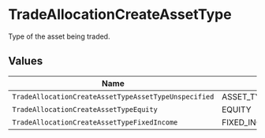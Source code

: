 # TradeAllocationCreateAssetType

Type of the asset being traded.


## Values

| Name                                                 | Value                                                |
| ---------------------------------------------------- | ---------------------------------------------------- |
| `TradeAllocationCreateAssetTypeAssetTypeUnspecified` | ASSET_TYPE_UNSPECIFIED                               |
| `TradeAllocationCreateAssetTypeEquity`               | EQUITY                                               |
| `TradeAllocationCreateAssetTypeFixedIncome`          | FIXED_INCOME                                         |